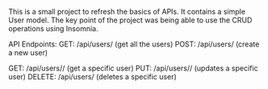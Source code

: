 This is a small project to refresh the basics of APIs.
It contains a simple User model.
The key point of the project was being able to use the CRUD operations using Insomnia.

API Endpoints:
GET: /api/users/ (get all the users)
POST: /api/users/ (create a new user)

GET: /api/users/<id>/ (get a specific user)
PUT: /api/users/<id>/ (updates a specific user)
DELETE: /api/users<id>/ (deletes a specific user)
